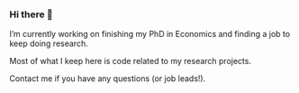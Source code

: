 ### Hi there 👋

I’m currently working on finishing my PhD in Economics and finding a job to keep doing research. 

Most of what I keep here is code related to my research projects. 

Contact me if you have any questions (or job leads!).


<!--
**tabareCapitan/tabareCapitan** is a ✨ _special_ ✨ repository because its `README.md` (this file) appears on your GitHub profile.

Here are some ideas to get you started:

- 🔭 I’m currently working on ...
- 🌱 I’m currently learning ...
- 👯 I’m looking to collaborate on ...
- 🤔 I’m looking for help with ...
- 💬 Ask me about ...
- 📫 How to reach me: ...
- 😄 Pronouns: ...
- ⚡ Fun fact: ...
-->
